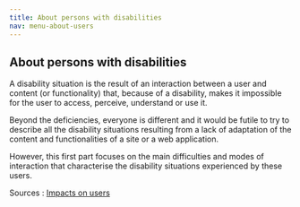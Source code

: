 ```yaml
---
title: About persons with disabilities
nav: menu-about-users
---
```


## About persons with disabilities

A disability situation is the result of an interaction between a user and content (or functionality) that, because of a disability, makes it impossible for the user to access, perceive, understand or use it.

Beyond the deficiencies, everyone is different and it would be futile to try to describe all the disability situations resulting from a lack of adaptation of the content and functionalities of a site or a web application.

However, this first part focuses on the main difficulties and modes of interaction that characterise the disability situations experienced by these users.

Sources : [Impacts on users](https://github.com/DISIC/guide-impacts_utilisateurs)
